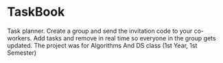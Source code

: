 # TaskBook
Task planner. Create a group and send the invitation code to your co-workers. Add tasks and remove in real time so everyone in the group gets updated.
The project was for Algorithms And DS class (1st Year, 1st Semester)
